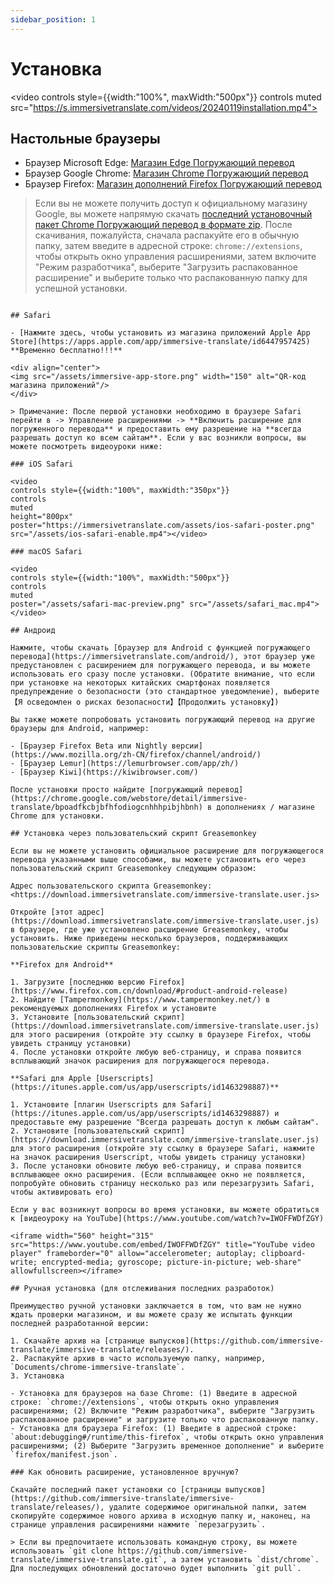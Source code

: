 ```yaml
---
sidebar_position: 1
---
```


# Установка
<video
controls style={{width:"100%", maxWidth:"500px"}}
controls
muted
src="https://s.immersivetranslate.com/videos/20240119installation.mp4"></video>

## Настольные браузеры

- Браузер Microsoft Edge: [Магазин Edge Погружающий перевод](https://microsoftedge.microsoft.com/addons/detail/amkbmndfnliijdhojkpoglbnaaahippg)
- Браузер Google Chrome: [Магазин Chrome Погружающий перевод](https://chrome.google.com/webstore/detail/immersive-translate/bpoadfkcbjbfhfodiogcnhhhpibjhbnh)
- Браузер Firefox: [Магазин дополнений Firefox Погружающий перевод](https://addons.mozilla.org/zh-CN/firefox/addon/immersive-translate/)

> Если вы не можете получить доступ к официальному магазину Google, вы можете напрямую скачать [последний установочный пакет Chrome Погружающий перевод в формате zip](https://download.immersivetranslate.com/latest/chrome-immersive-translate.zip). После скачивания, пожалуйста, сначала распакуйте его в обычную папку, затем введите в адресной строке: `chrome://extensions`, чтобы открыть окно управления расширениями, затем включите "Режим разработчика", выберите "Загрузить распакованное расширение" и выберите только что распакованную папку для успешной установки.
```

## Safari

- [Нажмите здесь, чтобы установить из магазина приложений Apple App Store](https://apps.apple.com/app/immersive-translate/id6447957425) **Временно бесплатно!!!**

<div align="center">
<img src="/assets/immersive-app-store.png" width="150" alt="QR-код магазина приложений"/>
</div>

> Примечание: После первой установки необходимо в браузере Safari перейти в -> Управление расширениями -> **Включить расширение для погруженного перевода** и предоставить ему разрешение на **всегда разрешать доступ ко всем сайтам**. Если у вас возникли вопросы, вы можете посмотреть видеоуроки ниже:

### iOS Safari

<video
controls style={{width:"100%", maxWidth:"350px"}}
controls
muted
height="800px"
poster="https://immersivetranslate.com/assets/ios-safari-poster.png" src="/assets/ios-safari-enable.mp4"></video>

### macOS Safari

<video
controls style={{width:"100%", maxWidth:"500px"}}
controls
muted
poster="/assets/safari-mac-preview.png" src="/assets/safari_mac.mp4"></video>

## Андроид

Нажмите, чтобы скачать [браузер для Android с функцией погружающего перевода](https://immersivetranslate.com/android/), этот браузер уже предустановлен с расширением для погружающего перевода, и вы можете использовать его сразу после установки. (Обратите внимание, что если при установке на некоторых китайских смартфонах появляется предупреждение о безопасности (это стандартное уведомление), выберите 【Я осведомлен о рисках безопасности】【Продолжить установку】)

Вы также можете попробовать установить погружающий перевод на другие браузеры для Android, например:

- [Браузер Firefox Beta или Nightly версии](https://www.mozilla.org/zh-CN/firefox/channel/android/)
- [Браузер Lemur](https://lemurbrowser.com/app/zh/)
- [Браузер Kiwi](https://kiwibrowser.com/)

После установки просто найдите [погружающий перевод](https://chrome.google.com/webstore/detail/immersive-translate/bpoadfkcbjbfhfodiogcnhhhpibjhbnh) в дополнениях / магазине Chrome для установки.

## Установка через пользовательский скрипт Greasemonkey

Если вы не можете установить официальное расширение для погружающегося перевода указанными выше способами, вы можете установить его через пользовательский скрипт Greasemonkey следующим образом:

Адрес пользовательского скрипта Greasemonkey: <https://download.immersivetranslate.com/immersive-translate.user.js>

Откройте [этот адрес](https://download.immersivetranslate.com/immersive-translate.user.js) в браузере, где уже установлено расширение Greasemonkey, чтобы установить. Ниже приведены несколько браузеров, поддерживающих пользовательские скрипты Greasemonkey:

**Firefox для Android**

1. Загрузите [последнюю версию Firefox](https://www.firefox.com.cn/download/#product-android-release)
2. Найдите [Tampermonkey](https://www.tampermonkey.net/) в рекомендуемых дополнениях Firefox и установите
3. Установите [пользовательский скрипт](https://download.immersivetranslate.com/immersive-translate.user.js) для этого расширения (откройте эту ссылку в браузере Firefox, чтобы увидеть страницу установки)
4. После установки откройте любую веб-страницу, и справа появится всплывающий значок расширения для погружающегося перевода.

**Safari для Apple [Userscripts](https://itunes.apple.com/us/app/userscripts/id1463298887)**

1. Установите [плагин Userscripts для Safari](https://itunes.apple.com/us/app/userscripts/id1463298887) и предоставьте ему разрешение "Всегда разрешать доступ к любым сайтам".
2. Установите [пользовательский скрипт](https://download.immersivetranslate.com/immersive-translate.user.js) для этого расширения (откройте эту ссылку в браузере Safari, нажмите на значок расширения Userscript, чтобы увидеть страницу установки)
3. После установки обновите любую веб-страницу, и справа появится всплывающее окно расширения. (Если всплывающее окно не появляется, попробуйте обновить страницу несколько раз или перезагрузить Safari, чтобы активировать его)

Если у вас возникнут вопросы во время установки, вы можете обратиться к [видеоуроку на YouTube](https://www.youtube.com/watch?v=IWOFFWDfZGY)

<iframe width="560" height="315" src="https://www.youtube.com/embed/IWOFFWDfZGY" title="YouTube video player" frameborder="0" allow="accelerometer; autoplay; clipboard-write; encrypted-media; gyroscope; picture-in-picture; web-share" allowfullscreen></iframe>

## Ручная установка (для отслеживания последних разработок)

Преимущество ручной установки заключается в том, что вам не нужно ждать проверки магазином, и вы можете сразу же испытать функции последней разработанной версии:

1. Скачайте архив на [странице выпусков](https://github.com/immersive-translate/immersive-translate/releases/).
2. Распакуйте архив в часто используемую папку, например, `Documents/chrome-immersive-translate`.
3. Установка

- Установка для браузеров на базе Chrome: (1) Введите в адресной строке: `chrome://extensions`, чтобы открыть окно управления расширениями; (2) Включите "Режим разработчика", выберите "Загрузить распакованное расширение" и загрузите только что распакованную папку.
- Установка для браузера Firefox: (1) Введите в адресной строке: `about:debugging#/runtime/this-firefox`, чтобы открыть окно управления расширениями; (2) Выберите "Загрузить временное дополнение" и выберите `firefox/manifest.json`.

### Как обновить расширение, установленное вручную?

Скачайте последний пакет установки со [страницы выпусков](https://github.com/immersive-translate/immersive-translate/releases/), удалите содержимое оригинальной папки, затем скопируйте содержимое нового архива в исходную папку и, наконец, на странице управления расширениями нажмите `перезагрузить`.

> Если вы предпочитаете использовать командную строку, вы можете использовать `git clone https://github.com/immersive-translate/immersive-translate.git`, а затем установить `dist/chrome`. Для последующих обновлений достаточно будет выполнить `git pull`.